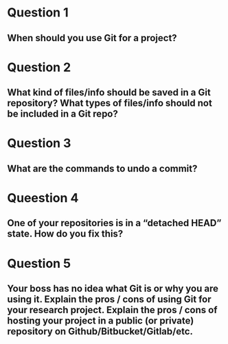 # Question 1
## When should you use Git for a project?

# Question 2
## What kind of files/info should be saved in a Git repository? What types of files/info should not be included in a Git repo?

# Question 3
## What are the commands to undo a commit?

# Queestion 4
## One of your repositories is in a “detached HEAD” state. How do you fix this?

# Question 5
## Your boss has no idea what Git is or why you are using it. Explain the pros / cons of using Git for your research project. Explain the pros / cons of hosting your project in a public (or private) repository on Github/Bitbucket/Gitlab/etc.
